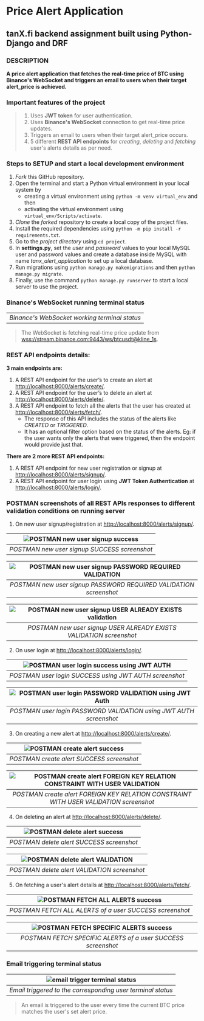 # Price Alert Application
## tanX.fi backend assignment built using Python-Django and DRF

### DESCRIPTION
**A price alert application that fetches the real-time price of BTC using Binance's WebSocket and triggers an email to users when their target alert_price is achieved.**

### Important features of the project
> 1. Uses **JWT token** for user authentication.
> 2. Uses **Binance's WebSocket** connection to get real-time price updates.
> 3. Triggers an email to users when their target alert_price occurs.
> 4. 5 different **REST API endpoints** for *creating*, *deleting* and *fetching* user's alerts details as per need.

### Steps to SETUP and start a local development environment
1. *Fork* this GitHub repository.
2. Open the terminal and start a Python virtual environment in your local system by
    - creating a virtual environment using `python -m venv virtual_env` and then
    - activating the virtual environment using `virtual_env/Scripts/activate`.
3. *Clone* the *forked* repository to create a local copy of the project files.
4. Install the required dependencies using `python -m pip install -r requirements.txt`.
5. Go to the *project directory* using `cd project`.
6. In **settings.py**, set the *user* and *password* values to your local MySQL user and password values and create a database inside MySQL with name *tanx_alert_application* to set up a local database.
7. Run migrations using `python manage.py makemigrations` and then `python manage.py migrate`.
8. Finally, use the command `python manage.py runserver` to start a local server to use the project.

### Binance's WebSocket running terminal status
|  |
|:--:| 
| *Binance's WebSocket working terminal status* |
> The WebSocket is fetching real-time price update from [wss://stream.binance.com:9443/ws/btcusdt@kline_1s](wss://stream.binance.com:9443/ws/btcusdt@kline_1s).

### REST API endpoints details:
**3 main endpoints are:**
1. A REST API endpoint for the user’s to create an alert at [http://localhost:8000/alerts/create/](http://127.0.0.1:8000/alerts/create/).
2. A REST API endpoint for the user’s to delete an alert at [http://localhost:8000/alerts/delete/](http://127.0.0.1:8000/alerts/delete/).
3. A REST API endpoint to fetch all the alerts that the user has created at [http://localhost:8000/alerts/fetch/](http://127.0.0.1:8000/alerts/fetch/).
    - The response of this API includes the status of the alerts like *CREATED* or *TRIGGERED*.
    - It has an optional filter option based on the status of the alerts. Eg: if the user wants only the alerts that were triggered, then the endpoint would provide just that.

**There are 2 more REST API endpoints:**
1. A REST API endpoint for new user registration or signup at [http://localhost:8000/alerts/signup/](http://127.0.0.1:8000/alerts/signup/).
2. A REST API endpoint for user login using **JWT Token Authentication** at [http://localhost:8000/alerts/login/](http://127.0.0.1:8000/alerts/login/).

### POSTMAN screenshots of all REST APIs responses to different validation conditions on running server 
1. On new user signup/registration at [http://localhost:8000/alerts/signup/](http://127.0.0.1:8000/alerts/signup/).

| ![POSTMAN new user signup success](https://github.com/ABHINAVstar05/Price-Alert-Application---tanX.fi/assets/75786072/bae16558-9666-495f-a022-03b37508189c) |
|:--:| 
| *POSTMAN new user signup SUCCESS screenshot* |

| ![POSTMAN new user signup PASSWORD REQUIRED VALIDATION](https://github.com/ABHINAVstar05/Price-Alert-Application---tanX.fi/assets/75786072/1c4acc0c-2831-401c-a828-7e0702604011) |
|:--:| 
| *POSTMAN new user signup PASSWORD REQUIRED VALIDATION screenshot* |

| ![POSTMAN new user signup USER ALREADY EXISTS validation](https://github.com/ABHINAVstar05/Price-Alert-Application---tanX.fi/assets/75786072/f7d25545-da24-4430-8594-4963d1110cf5) |
|:--:| 
| *POSTMAN new user signup USER ALREADY EXISTS VALIDATION screenshot* |

2. On user login at [http://localhost:8000/alerts/login/](http://127.0.0.1:8000/alerts/login/).

| ![POSTMAN user login success using JWT AUTH](https://github.com/ABHINAVstar05/Price-Alert-Application---tanX.fi/assets/75786072/1e72cbbf-2f3e-426d-b5ca-e9fc6423d083) |
|:--:| 
| *POSTMAN user login SUCCESS using JWT AUTH screenshot* |

| ![POSTMAN user login PASSWORD VALIDATION using JWT Auth](https://github.com/ABHINAVstar05/Price-Alert-Application---tanX.fi/assets/75786072/1ee7a822-e7f8-40ce-83f8-2ad4147262d7) |
|:--:| 
| *POSTMAN user login PASSWORD VALIDATION using JWT AUTH screenshot* |

3. On creating a new alert at [http://localhost:8000/alerts/create/](http://127.0.0.1:8000/alerts/create/).

| ![POSTMAN create alert success](https://github.com/ABHINAVstar05/Price-Alert-Application---tanX.fi/assets/75786072/d836b1ce-e089-477b-81d5-352a998e5419) |
|:--:| 
| *POSTMAN create alert SUCCESS screenshot* |

| ![POSTMAN create alert FOREIGN KEY RELATION CONSTRAINT WITH USER VALIDATION](https://github.com/ABHINAVstar05/Price-Alert-Application---tanX.fi/assets/75786072/2323d898-61ad-432a-a354-cab4b56dd8f2) |
|:--:| 
| *POSTMAN create alert FOREIGN KEY RELATION CONSTRAINT WITH USER VALIDATION screenshot* |

4. On deleting an alert at [http://localhost:8000/alerts/delete/](http://127.0.0.1:8000/alerts/delete/).

| ![POSTMAN delete alert success](https://github.com/ABHINAVstar05/Price-Alert-Application---tanX.fi/assets/75786072/49126b30-e33f-4e1f-98a3-6fc607387d2e) |
|:--:| 
| *POSTMAN delete alert SUCCESS screenshot* |

| ![POSTMAN delete alert VALIDATION](https://github.com/ABHINAVstar05/Price-Alert-Application---tanX.fi/assets/75786072/d90166a1-7296-498a-95ea-b6007d530f34) |
|:--:| 
| *POSTMAN delete alert VALIDATION screenshot* |

5. On fetching a user's alert details at [http://localhost:8000/alerts/fetch/](http://127.0.0.1:8000/alerts/fetch/).

| ![POSTMAN FETCH ALL ALERTS success](https://github.com/ABHINAVstar05/Price-Alert-Application---tanX.fi/assets/75786072/1cdf933f-3b4a-4012-a8f7-0de97c16d172) |
|:--:| 
| *POSTMAN FETCH ALL ALERTS of a user SUCCESS screenshot* |

| ![POSTMAN FETCH SPECIFIC ALERTS success](https://github.com/ABHINAVstar05/Price-Alert-Application---tanX.fi/assets/75786072/5b7cd08b-1f3f-4563-923e-07ac7693982a) |
|:--:| 
| *POSTMAN FETCH SPECIFIC ALERTS of a user SUCCESS screenshot* |

### Email triggering terminal status
| ![email trigger terminal status](https://github.com/ABHINAVstar05/Price-Alert-Application---tanX.fi/assets/75786072/9e91fc02-7136-44bd-bc9d-2312bcb082a9) |
|:--:| 
| *Email triggered to the corresponding user terminal status* |
> An email is triggered to the user every time the current BTC price matches the user's set alert price.
